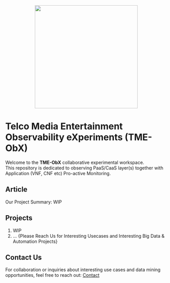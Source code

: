 <div align="center">
    <img src="https://raw.githubusercontent.com/fenar/TME-AIX/main/images/tme-obx.png" width="321"/>
</div>

# Telco Media Entertainment Observability eXperiments (TME-ObX)
Welcome to the **TME-ObX** collaborative experimental workspace. <br>
This repository is dedicated to observing PaaS/CaaS layer(s) together with Application (VNF, CNF etc) Pro-active Monitoring.

## Article
Our Project Summary: WIP

## Projects
1.  WIP
2.   ... {Please Reach Us for Interesting Usecases and Interesting Big Data & Automation Projects}

## Contact Us
For collaboration or inquiries about interesting use cases and data mining opportunities, feel free to reach out:
[Contact](https://www.linkedin.com/in/fenar/)

